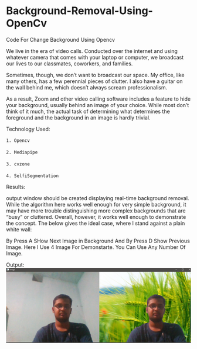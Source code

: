 # Background-Removal-Using-OpenCv
Code For Change Background Using Opencv

We live in the era of video calls. Conducted over the internet and using whatever camera that comes with your laptop or computer, we broadcast our lives to our classmates, coworkers, and families.

Sometimes, though, we don’t want to broadcast our space. My office, like many others, has a few perennial pieces of clutter. I also have a guitar on the wall behind me, which doesn’t always scream professionalism.

As a result, Zoom and other video calling software includes a feature to hide your background, usually behind an image of your choice. While most don’t think of it much, the actual task of determining what determines the foreground and the background in an image is hardly trivial.

Technology Used:

    1. Opencv
    
    2. Mediapipe
    
    3. cvzone
    
    4. SelfiSegmentation
 

Results: 

output window should be created displaying real-time background removal. While the algorithm here works well enough for very simple background, it may have more trouble distinguishing more complex backgrounds that are “busy” or cluttered. Overall, however, it works well enough to demonstrate the concept.
The below gives the ideal case, where I stand against a plain white wall:

By Press A SHow Next Image in Background And By Press D Show Previous Image. Here I Use 4 Image For Demonstarte. You Can Use Any Number Of Image.

Output:
![img](img.PNG)
